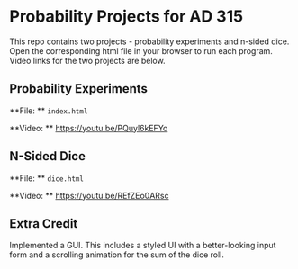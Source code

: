 # Probability Projects for AD 315

This repo contains two projects - probability experiments and n-sided dice. Open the corresponding html file in your browser to run each program. Video links for the two projects are below. 

## Probability Experiments

**File: ** `index.html`

**Video: ** https://youtu.be/PQuyl6kEFYo

## N-Sided Dice

**File: ** `dice.html`

**Video: ** https://youtu.be/REfZEo0ARsc


## Extra Credit

Implemented a GUI. This includes a styled UI with a better-looking input form and a scrolling animation for the sum of the dice roll. 